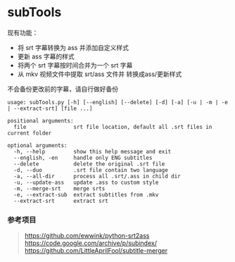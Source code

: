 ﻿# subTools

现有功能：

- 将 srt 字幕转换为 ass 并添加自定义样式
- 更新 ass 字幕的样式
- 将两个 srt 字幕按时间合并为一个 srt 字幕
- 从 mkv 视频文件中提取 srt/ass 文件并 转换成ass/更新样式

不会备份更改前的字幕，请自行做好备份

```
usage: subTools.py [-h] [--english] [--delete] [-d] [-a] [-u | -m | -e | --extract-srt] [file ...]

positional arguments:
  file               srt file location, default all .srt files in current folder

optional arguments:
  -h, --help         show this help message and exit
  --english, -en     handle only ENG subtitles
  --delete           delete the original .srt file
  -d, --duo          .srt file contain two language
  -a, --all-dir      process all .srt/.ass in child dir
  -u, --update-ass   update .ass to custom style
  -m, --merge-srt    merge srts
  -e, --extract-sub  extract subtitles from .mkv
  --extract-srt      extract srt
```


### 参考项目
> https://github.com/ewwink/python-srt2ass
> https://code.google.com/archive/p/subindex/
> https://github.com/LittleAprilFool/subtitle-merger
